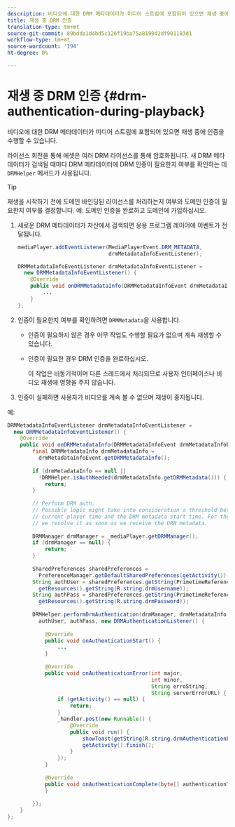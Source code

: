 ```yaml
---
description: 비디오에 대한 DRM 메타데이터가 미디어 스트림에 포함되어 있으면 재생 중에 인증을 수행할 수 있습니다.
title: 재생 중 DRM 인증
translation-type: tm+mt
source-git-commit: 89bdda1d4bd5c126f19ba75a819942df901183d1
workflow-type: tm+mt
source-wordcount: '194'
ht-degree: 0%

---
```



# 재생 중 DRM 인증 {#drm-authentication-during-playback}

비디오에 대한 DRM 메타데이터가 미디어 스트림에 포함되어 있으면 재생 중에 인증을 수행할 수 있습니다.

라이선스 회전을 통해 에셋은 여러 DRM 라이선스를 통해 암호화됩니다. 새 DRM 메타데이터가 검색될 때마다 DRM 메타데이터에 DRM 인증이 필요한지 여부를 확인하는 데 `DRMHelper` 메서드가 사용됩니다.

>[!TIP]
>
>재생을 시작하기 전에 도메인 바인딩된 라이선스를 처리하는지 여부와 도메인 인증이 필요한지 여부를 결정합니다. 예: 도메인 인증을 완료하고 도메인에 가입하십시오.

1. 새로운 DRM 메타데이터가 자산에서 검색되면 응용 프로그램 레이어에 이벤트가 전달됩니다.

   ```java
   mediaPlayer.addEventListener(MediaPlayerEvent.DRM_METADATA,  
                                drmMetadataInfoEventListener); 
   
   DRMMetadataInfoEventListener drmMetadataInfoEventListener =  
     new DRMMetadataInfoEventListener() { 
       @Override 
       public void onDRMMetadataInfo(DRMMetadataInfoEvent drmMetadataInfoEvent) { 
           ... 
       } 
   };
   ```

1. 인증이 필요한지 여부를 확인하려면 `DRMMetadata`을 사용합니다.

   * 인증이 필요하지 않은 경우 아무 작업도 수행할 필요가 없으며 계속 재생할 수 있습니다.
   * 인증이 필요한 경우 DRM 인증을 완료하십시오.

      이 작업은 비동기적이며 다른 스레드에서 처리되므로 사용자 인터페이스나 비디오 재생에 영향을 주지 않습니다.

1. 인증이 실패하면 사용자가 비디오를 계속 볼 수 없으며 재생이 중지됩니다.

<!--<a id="example_939B95F831A245869F9248E2767F260C"></a>-->

예:

```java
DRMMetadataInfoEventListener drmMetadataInfoEventListener =  
  new DRMMetadataInfoEventListener() { 
    @Override 
    public void onDRMMetadataInfo(DRMMetadataInfoEvent drmMetadataInfoEvent) { 
        final DRMMetadataInfo drmMetadataInfo =  
          drmMetadataInfoEvent.getDRMMetadataInfo(); 
 
        if (drmMetadataInfo == null ||  
          !DRMHelper.isAuthNeeded(drmMetadataInfo.getDRMMetadata())) { 
            return; 
        } 
 
        // Perform DRM auth. 
        // Possible logic might take into consideration a threshold between the  
        // current player time and the DRM metadata start time. For the time being,  
        // we resolve it as soon as we receive the DRM metadata. 
 
        DRMManager drmManager = _mediaPlayer.getDRMManager(); 
        if (drmManager == null) { 
            return; 
        } 
 
        SharedPreferences sharedPreferences =  
          PreferenceManager.getDefaultSharedPreferences(getActivity()); 
        String authUser = sharedPreferences.getString(PrimetimeReference.SETTINGS_DRM_USERNAME,  
          getResources().getString(R.string.drmUsername)); 
        String authPass = sharedPreferences.getString(PrimetimeReference.SETTINGS_DRM_PASSWORD,  
          getResources().getString(R.string.drmPassword)); 
 
        DRMHelper.performDrmAuthentication(drmManager, drmMetadataInfo.getDRMMetadata(),  
          authUser, authPass, new DRMAuthenticationListener() { 
 
            @Override 
            public void onAuthenticationStart() { 
                ... 
            } 
 
            @Override 
            public void onAuthenticationError(int major,  
                                              int minor,  
                                              String erroString,  
                                              String serverErrorURL) { 
                if (getActivity() == null) { 
                    return; 
                } 
                _handler.post(new Runnable() { 
                    @Override 
                    public void run() { 
                        showToast(getString(R.string.drmAuthenticationError)); 
                        getActivity().finish(); 
                    } 
                }); 
            } 
 
            @Override 
            public void onAuthenticationComplete(byte[] authenticationToken) { 
            } 
 
        }); 
    } 
}; 
```

